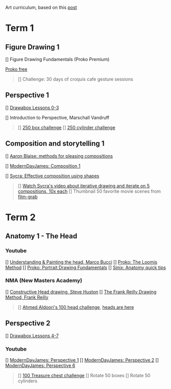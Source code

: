 Art curriculum, based on this [post](https://www.reddit.com/r/learnart/comments/dapk62/from_the_guy_who_made_the_most_comprehensive_list/) 

# Term 1

## Figure Drawing 1

[] Figure Drawing Fundamentals (Proko Premium)

[Proko free](https://www.youtube.com/playlist?list=PLR2KBLDDnZz3Ec8LZ66IDS--P9g3TdwOM)

> [] Challenge: 30 days of croquis cafe gesture sessions

## Perspective 1

 [] [Drawabox Lessons 0-3](https://drawabox.com/lesson/0)

 [] Introduction to Perspective, Marschall Vandruff

> [] [250 box challenge](https://drawabox.com/lesson/250boxes)
> [] [250 cylinder challenge](https://drawabox.com/lesson/250cylinders)

## Composition and storytelling 1

 [] [Aaron Blaise: methods for pleasing compositions](https://www.youtube.com/watch?v=dOMRWxo0ixo)

 [] [ModernDayJames: Composition 1](https://www.youtube.com/watch?v=wg-So3ElA8g)

 [] [Sycra: Effective composition using shapes](https://www.youtube.com/watch?v=SNmwQumlvbQ)

> [] [Watch Sycra's video about iterative drawing and iterate on 5 compositions, 10x each](https://www.youtube.com/watch?v=k0ufz75UvHs)
> [] Thumbnail 50 favorite movie scenes from [film-grab](www.filmgrab.com)

# Term 2

## Anatomy 1 - The Head

### Youtube

[] [Understanding & Painting the head, Marco Bucci](https://marcobucciartstore.com/products/understanding-and-painting-the-head)
[] [Proko: The Loomis Method](https://www.youtube.com/playlist?list=PL39135B8D190B7C97)
[] [Proko: Portrait Drawing Fundamentals](https://www.youtube.com/playlist?list=PLR2KBLDDnZz0pHBiiyrqlOB3FU-W5XX1k)
[] [Sinix: Anatomy quick tips](https://www.youtube.com/playlist?list=PLflflDShjUKH4EfZyf0vuKEuqeqvlV0Qd)

### NMA (New Masters Academy)

[] [Constructive Head drawing, Steve Huston](https://www.nma.art/courses/constructive-head-drawing/)
[] [The Frank Reilly Drawing Method, Frank Reilly](https://www.nma.art/courses/the-frank-reilly-drawing-method/)

> [] [Ahmed Aldoori's 100 head challenge](https://www.youtube.com/watch?v=0A_kQsxeeTE), [heads are here](https://www.pinterest.com/aaldoori/portrait/)

## Perspective 2

[] [Drawabox Lessons 4-7](https://drawabox.com/lesson/4)

### Youtube

[] [ModernDayJames: Perspective 1](https://youtu.be/nAlCyQqEZSU)
[] [ModernDayJames: Perspective 2](https://youtu.be/O1tv-6JURJ4)
[] [ModernDayJames: Perspective 6](https://youtu.be/FF8XgTQmoPg)

> [] [100 Treasure chest challenge](https://drawabox.com/lesson/100chests)
> [] Rotate 50 boxes
> [] Rotate 50 cylinders
